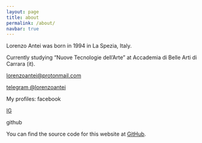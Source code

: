 ```yaml
---
layout: page
title: about
permalink: /about/
navbar: true
---
```


Lorenzo Antei was born in 1994 in La Spezia, Italy.

Currently studying “Nuove Tecnologie dell’Arte” at Accademia di Belle Arti di Carrara (it).


[lorenzoantei@protonmail.com](mailto:lorenzoantei@protonmail.com)

[telegram @lorenzoantei](https://www.t.me/lorenzoantei)

My profiles:
facebook

[IG](https://www.instagram.com/lorenzoantei.it/)

github

You can find the source code for this website at [GitHub](https://github.com/lorenzoantei/lorenzoantei.github.io).
